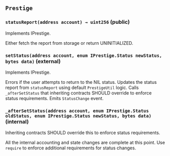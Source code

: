 ## `Prestige`






### `statusReport(address account) → uint256` (public)

Implements IPrestige.

Either fetch the report from storage or return UNINITIALIZED.



### `setStatus(address account, enum IPrestige.Status newStatus, bytes data)` (external)

Implements IPrestige.

Errors if the user attempts to return to the NIL status.
Updates the status report from `statusReport` using default `PrestigeUtil` logic.
Calls `_afterSetStatus` that inheriting contracts SHOULD override to enforce status requirements.
Emits `StatusChange` event.



### `_afterSetStatus(address account, enum IPrestige.Status oldStatus, enum IPrestige.Status newStatus, bytes data)` (internal)

Inheriting contracts SHOULD override this to enforce status requirements.

All the internal accounting and state changes are complete at this point.
Use `require` to enforce additional requirements for status changes.






